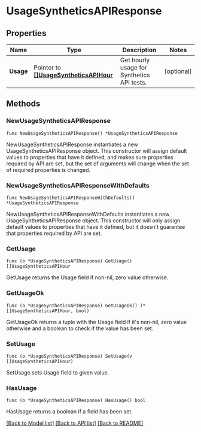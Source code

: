 # UsageSyntheticsAPIResponse

## Properties

Name | Type | Description | Notes
---- | ---- | ----------- | ------
**Usage** | Pointer to [**[]UsageSyntheticsAPIHour**](UsageSyntheticsAPIHour.md) | Get hourly usage for Synthetics API tests. | [optional] 

## Methods

### NewUsageSyntheticsAPIResponse

`func NewUsageSyntheticsAPIResponse() *UsageSyntheticsAPIResponse`

NewUsageSyntheticsAPIResponse instantiates a new UsageSyntheticsAPIResponse object.
This constructor will assign default values to properties that have it defined,
and makes sure properties required by API are set, but the set of arguments
will change when the set of required properties is changed.

### NewUsageSyntheticsAPIResponseWithDefaults

`func NewUsageSyntheticsAPIResponseWithDefaults() *UsageSyntheticsAPIResponse`

NewUsageSyntheticsAPIResponseWithDefaults instantiates a new UsageSyntheticsAPIResponse object.
This constructor will only assign default values to properties that have it defined,
but it doesn't guarantee that properties required by API are set.

### GetUsage

`func (o *UsageSyntheticsAPIResponse) GetUsage() []UsageSyntheticsAPIHour`

GetUsage returns the Usage field if non-nil, zero value otherwise.

### GetUsageOk

`func (o *UsageSyntheticsAPIResponse) GetUsageOk() (*[]UsageSyntheticsAPIHour, bool)`

GetUsageOk returns a tuple with the Usage field if it's non-nil, zero value otherwise
and a boolean to check if the value has been set.

### SetUsage

`func (o *UsageSyntheticsAPIResponse) SetUsage(v []UsageSyntheticsAPIHour)`

SetUsage sets Usage field to given value.

### HasUsage

`func (o *UsageSyntheticsAPIResponse) HasUsage() bool`

HasUsage returns a boolean if a field has been set.


[[Back to Model list]](../README.md#documentation-for-models) [[Back to API list]](../README.md#documentation-for-api-endpoints) [[Back to README]](../README.md)


